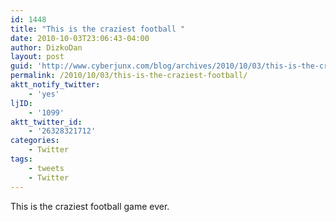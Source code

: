 ```yaml
---
id: 1448
title: "This is the craziest football "
date: 2010-10-03T23:06:43-04:00
author: DizkoDan
layout: post
guid: 'http://www.cyberjunx.com/blog/archives/2010/10/03/this-is-the-craziest-football/'
permalink: /2010/10/03/this-is-the-craziest-football/
aktt_notify_twitter:
    - 'yes'
ljID:
    - '1099'
aktt_twitter_id:
    - '26328321712'
categories:
    - Twitter
tags:
    - tweets
    - Twitter
---
```


This is the craziest football game ever.